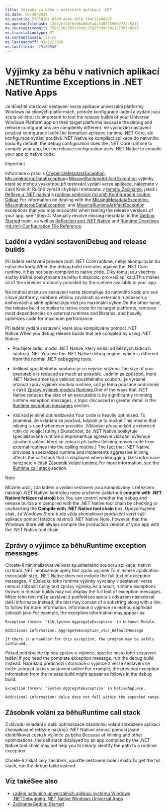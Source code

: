 ```yaml
---
title: Výjimky za běhu v nativních aplikací .NET
ms.date: 03/30/2017
ms.assetid: 5f050181-8fdd-4a4e-9d16-f84c22a88a97
ms.openlocfilehash: 12df2ef7bf6e86a60dfa4c130f35969e72ac5211
ms.sourcegitcommit: 7588136e355e10cbc2582f389c90c127363c02a5
ms.translationtype: MT
ms.contentlocale: cs-CZ
ms.lasthandoff: 03/12/2020
ms.locfileid: "79180940"
---
```

# <a name="runtime-exceptions-in-net-native-apps"></a><span data-ttu-id="a4384-102">Výjimky za běhu v nativních aplikací .NET</span><span class="sxs-lookup"><span data-stu-id="a4384-102">Runtime Exceptions in .NET Native Apps</span></span>
<span data-ttu-id="a4384-103">Je důležité otestovat sestavení verze aplikace univerzální platformy Windows na cílových platformách, protože konfigurace ladění a vydání jsou zcela odlišné.</span><span class="sxs-lookup"><span data-stu-id="a4384-103">It is important to test the release builds of your Universal Windows Platform app on their target platforms because the debug and release configurations are completely different.</span></span> <span data-ttu-id="a4384-104">Ve výchozím nastavení používá konfigurace ladění ke kompilaci aplikace runtime .NET Core, ale konfigurace vydání používá .NET Native ke kompilaci aplikace do nativního kódu.</span><span class="sxs-lookup"><span data-stu-id="a4384-104">By default, the debug configuration uses the .NET Core runtime to compile your app, but the release configuration uses .NET Native to compile your app to native code.</span></span>  
  
> [!IMPORTANT]
> <span data-ttu-id="a4384-105">Informace o práci s [ChybějícíMetadataException](missingmetadataexception-class-net-native.md), [MissingInteropDataException](missinginteropdataexception-class-net-native.md)a [MissingRuntimeArtifactException](missingruntimeartifactexception-class-net-native.md) výjimky, které se mohou vyskytnou při testování vydání verze aplikace, naleznete v části Krok 4: Ručně vyřešit chybějící metadata: v [tématu Začínáme,](getting-started-with-net-native.md) jakož i [Reflexe a .NET nativní](reflection-and-net-native.md) a [runtime směrnice (rd.xml) Konfigurační soubor Odkaz](runtime-directives-rd-xml-configuration-file-reference.md).</span><span class="sxs-lookup"><span data-stu-id="a4384-105">For information on dealing with the [MissingMetadataException](missingmetadataexception-class-net-native.md), [MissingInteropDataException](missinginteropdataexception-class-net-native.md), and [MissingRuntimeArtifactException](missingruntimeartifactexception-class-net-native.md) exceptions that you may encounter when testing the release versions of your app, see "Step 4: Manually resolve missing metadata: in the [Getting Started](getting-started-with-net-native.md) topic, as well as [Reflection and .NET Native](reflection-and-net-native.md) and [Runtime Directives (rd.xml) Configuration File Reference](runtime-directives-rd-xml-configuration-file-reference.md).</span></span>  
  
## <a name="debug-and-release-builds"></a><span data-ttu-id="a4384-106">Ladění a vydání sestavení</span><span class="sxs-lookup"><span data-stu-id="a4384-106">Debug and release builds</span></span>  
 <span data-ttu-id="a4384-107">Při ladění sestavení provede proti .NET Core runtime, nebyl akompilován do nativního kódu.</span><span class="sxs-lookup"><span data-stu-id="a4384-107">When the debug build executes against the .NET Core runtime, it has not been compiled to native code.</span></span> <span data-ttu-id="a4384-108">Díky tomu jsou všechny služby běžně poskytované za běhu k dispozici pro vaši aplikaci.</span><span class="sxs-lookup"><span data-stu-id="a4384-108">This makes all of the services ordinarily provided by the runtime available to your app.</span></span>  
  
 <span data-ttu-id="a4384-109">Na druhou stranu se sestavení verze zkompiluje do nativního kódu pro své cílové platformy, odebere většinu závislostí na externích runčasech a knihovnách a silně optimalizuje kód pro maximální výkon.</span><span class="sxs-lookup"><span data-stu-id="a4384-109">On the other hand, the release build compiles to native code for its target platforms, removes most dependencies on external runtimes and libraries, and heavily optimizes code for maximum performance.</span></span>  
  
 <span data-ttu-id="a4384-110">Při ladění vydání sestavení, které jsou kompilovány pomocí .NET Native:</span><span class="sxs-lookup"><span data-stu-id="a4384-110">When you debug release builds that are compiled by using .NET Native:</span></span>  
  
- <span data-ttu-id="a4384-111">Použijete ladicí modul .NET Native, který se liší od běžných ladicích nástrojů .NET.</span><span class="sxs-lookup"><span data-stu-id="a4384-111">You use the .NET Native debug engine, which is different from the normal .NET debugging tools.</span></span>  
  
- <span data-ttu-id="a4384-112">Velikost spustitelného souboru je co nejvíce snížena.</span><span class="sxs-lookup"><span data-stu-id="a4384-112">The size of your executable is reduced as much as possible.</span></span> <span data-ttu-id="a4384-113">Jedním ze způsobů, které .NET Native zmenšuje velikost spustitelného souboru, je výrazné oříznutí zpráv výjimek modulu runtime, což je téma popsané podrobněji v části [Zprávy výjimek modulu Runtime.](#Messages)</span><span class="sxs-lookup"><span data-stu-id="a4384-113">One of the ways that .NET Native reduces the size of an executable is by significantly trimming runtime exception messages, a topic discussed in greater detail in the [Runtime exception messages](#Messages) section.</span></span>  
  
- <span data-ttu-id="a4384-114">Váš kód je silně optimalizován.</span><span class="sxs-lookup"><span data-stu-id="a4384-114">Your code is heavily optimized.</span></span> <span data-ttu-id="a4384-115">To znamená, že vkládání se používá, kdykoli je to možné.</span><span class="sxs-lookup"><span data-stu-id="a4384-115">This means that inlining is used whenever possible.</span></span> <span data-ttu-id="a4384-116">(Vkládání přesune kód z externích rutin do volající rutiny.)   Skutečnost, že .NET Native poskytuje specializované runtime a implementuje agresivní vkládání ovlivňuje zásobník volání, který se zobrazí při ladění.</span><span class="sxs-lookup"><span data-stu-id="a4384-116">(Inlining moves code from external routines into the calling routine.)   The fact that .NET Native provides a specialized runtime and implements aggressive inlining  affects the call stack that is displayed when debugging.</span></span>  <span data-ttu-id="a4384-117">Další informace naleznete v části [Zásobník volání runtime.](#CallStack)</span><span class="sxs-lookup"><span data-stu-id="a4384-117">For more information, see the [Runtime call stack](#CallStack) section.</span></span>  
  
> [!NOTE]
> <span data-ttu-id="a4384-118">Můžete určit, zda ladění a vydání sestavení jsou kompilovány s řetězcem nástrojů .NET Nativní kontrolou nebo zrušením zaškrtnutí **compile with .NET Nativní řetězec nástrojů** box.</span><span class="sxs-lookup"><span data-stu-id="a4384-118">You can control whether the debug and release builds are compiled with the .NET Native tool chain by checking or unchecking the **Compile with .NET Native tool chain** box.</span></span>   <span data-ttu-id="a4384-119">Upozorňujeme však, že Windows Store bude vždy zkompilovat produkční verzi vaší aplikace pomocí řetězce nástrojů .NET Native.</span><span class="sxs-lookup"><span data-stu-id="a4384-119">Note, however, that the Windows Store will always compile the production version of your app with the .NET Native tool chain.</span></span>  
  
<a name="Messages"></a>
## <a name="runtime-exception-messages"></a><span data-ttu-id="a4384-120">Zprávy o výjimce za běhu</span><span class="sxs-lookup"><span data-stu-id="a4384-120">Runtime exception messages</span></span>  
 <span data-ttu-id="a4384-121">Chcete-li minimalizovat velikost spustitelného souboru aplikace, nativní rozhraní .NET neobsahuje úplný text zpráv výjimek.</span><span class="sxs-lookup"><span data-stu-id="a4384-121">To minimize application executable size, .NET Native does not include the full text of exception messages.</span></span> <span data-ttu-id="a4384-122">V důsledku toho runtime výjimky vyvolány v sestavení verze nemusí zobrazit úplný text zprávy výjimky.</span><span class="sxs-lookup"><span data-stu-id="a4384-122">As a result, runtime exceptions thrown in release builds may not display the full text of exception messages.</span></span> <span data-ttu-id="a4384-123">Místo toho text může sestávat z podřetězce spolu s odkazem následovat další informace.</span><span class="sxs-lookup"><span data-stu-id="a4384-123">Instead, the text may consist of a substring along with a link to follow for more information.</span></span> <span data-ttu-id="a4384-124">Informace o výjimce se mohou například zobrazit jako:</span><span class="sxs-lookup"><span data-stu-id="a4384-124">For example, the exception information may appear as:</span></span>  
  
```output
Exception thrown: '$16_System.AggregateException' in Unknown Module.  
  
Additional information: AggregateException_ctor_DefaultMessage  
  
If there is a handler for this exception, the program may be safely continued.  
```  
  
 <span data-ttu-id="a4384-125">Pokud potřebujete úplnou zprávu o výjimce, spusťte místo toho sestavení ladění.</span><span class="sxs-lookup"><span data-stu-id="a4384-125">If you need the complete exception message,  run the debug build instead.</span></span> <span data-ttu-id="a4384-126">Například předchozí informace o výjimce z verze sestavení se může zobrazit takto v sestavení ladění:</span><span class="sxs-lookup"><span data-stu-id="a4384-126">For example, the previous exception information  from the release build might appear as follows in the debug build:</span></span>  
  
```output
Exception thrown: 'System.AggregateException' in NativeApp.exe.  
  
Additional information: Value does not fall within the expected range.  
```  
  
<a name="CallStack"></a>
## <a name="runtime-call-stack"></a><span data-ttu-id="a4384-127">Zásobník volání za běhu</span><span class="sxs-lookup"><span data-stu-id="a4384-127">Runtime call stack</span></span>  
 <span data-ttu-id="a4384-128">Z důvodu vkládání a další optimalizace zásobníku volání zobrazené aplikací zkompilované řetězce nástrojů .NET Nativní nemusí pomoci jasně identifikovat cestu k výjimce za běhu.</span><span class="sxs-lookup"><span data-stu-id="a4384-128">Because of inlining and other optimizations, the call stack displayed by an app compiled by the .NET Native tool chain may not help you to  clearly identify the path to a runtime exception.</span></span>  
  
 <span data-ttu-id="a4384-129">Chcete-li získat celý zásobník, spusťte sestavení ladění místo.</span><span class="sxs-lookup"><span data-stu-id="a4384-129">To get the full stack, run the debug build instead.</span></span>  
  
## <a name="see-also"></a><span data-ttu-id="a4384-130">Viz také</span><span class="sxs-lookup"><span data-stu-id="a4384-130">See also</span></span>

- [<span data-ttu-id="a4384-131">Ladění nativních univerzálních aplikací systému Windows .NET</span><span class="sxs-lookup"><span data-stu-id="a4384-131">Debugging .NET Native Windows Universal Apps</span></span>](https://devblogs.microsoft.com/devops/debugging-net-native-windows-universal-apps/)
- [<span data-ttu-id="a4384-132">Začínáme</span><span class="sxs-lookup"><span data-stu-id="a4384-132">Getting Started</span></span>](getting-started-with-net-native.md)
